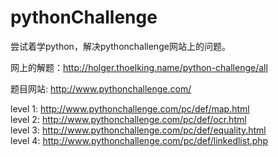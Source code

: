 # pythonChallenge
尝试着学python，解决pythonchallenge网站上的问题。

网上的解题：http://holger.thoelking.name/python-challenge/all

题目网站: http://www.pythonchallenge.com/

level 1: http://www.pythonchallenge.com/pc/def/map.html <br/>
level 2: http://www.pythonchallenge.com/pc/def/ocr.html <br/>
level 3: http://www.pythonchallenge.com/pc/def/equality.html <br/>
level 4: http://www.pythonchallenge.com/pc/def/linkedlist.php <br/>



